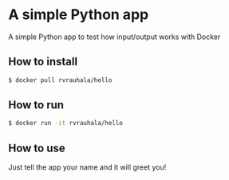 # A simple Python app

A simple Python app to test how input/output works with Docker

## How to install
```bash
$ docker pull rvrauhala/hello
```

## How to run
```bash
$ docker run -it rvrauhala/hello
```

## How to use
Just tell the app your name and it will greet you!
